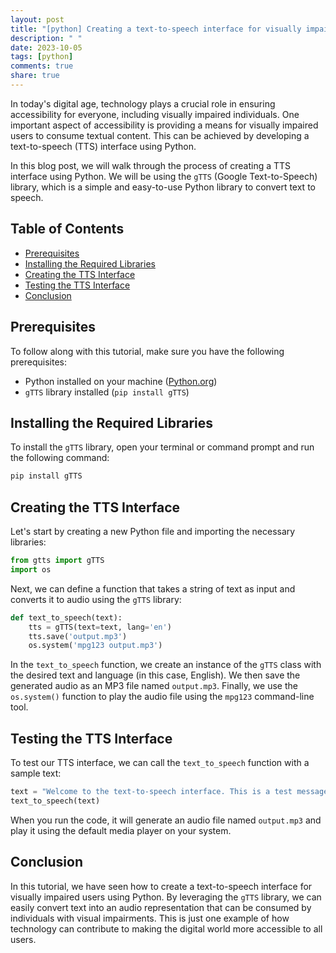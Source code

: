 ```yaml
---
layout: post
title: "[python] Creating a text-to-speech interface for visually impaired users using Python"
description: " "
date: 2023-10-05
tags: [python]
comments: true
share: true
---
```


In today's digital age, technology plays a crucial role in ensuring accessibility for everyone, including visually impaired individuals. One important aspect of accessibility is providing a means for visually impaired users to consume textual content. This can be achieved by developing a text-to-speech (TTS) interface using Python.

In this blog post, we will walk through the process of creating a TTS interface using Python. We will be using the `gTTS` (Google Text-to-Speech) library, which is a simple and easy-to-use Python library to convert text to speech.

## Table of Contents
- [Prerequisites](#prerequisites)
- [Installing the Required Libraries](#installing-the-required-libraries)
- [Creating the TTS Interface](#creating-the-tts-interface)
- [Testing the TTS Interface](#testing-the-tts-interface)
- [Conclusion](#conclusion)

## Prerequisites

To follow along with this tutorial, make sure you have the following prerequisites:

- Python installed on your machine ([Python.org](https://www.python.org/downloads/))
- `gTTS` library installed (`pip install gTTS`)

## Installing the Required Libraries

To install the `gTTS` library, open your terminal or command prompt and run the following command:

```python
pip install gTTS
```

## Creating the TTS Interface

Let's start by creating a new Python file and importing the necessary libraries:

```python
from gtts import gTTS
import os
```

Next, we can define a function that takes a string of text as input and converts it to audio using the `gTTS` library:

```python
def text_to_speech(text):
    tts = gTTS(text=text, lang='en')
    tts.save('output.mp3')
    os.system('mpg123 output.mp3')
```

In the `text_to_speech` function, we create an instance of the `gTTS` class with the desired text and language (in this case, English). We then save the generated audio as an MP3 file named `output.mp3`. Finally, we use the `os.system()` function to play the audio file using the `mpg123` command-line tool.

## Testing the TTS Interface

To test our TTS interface, we can call the `text_to_speech` function with a sample text:

```python
text = "Welcome to the text-to-speech interface. This is a test message."
text_to_speech(text)
```

When you run the code, it will generate an audio file named `output.mp3` and play it using the default media player on your system.

## Conclusion

In this tutorial, we have seen how to create a text-to-speech interface for visually impaired users using Python. By leveraging the `gTTS` library, we can easily convert text into an audio representation that can be consumed by individuals with visual impairments. This is just one example of how technology can contribute to making the digital world more accessible to all users.